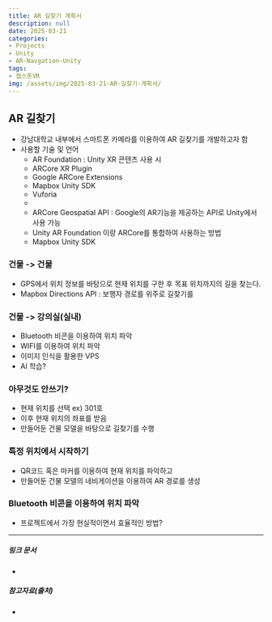 ```yaml
---
title: AR 길찾기 계획서
description: null
date: 2025-03-21
categories:
- Projects
- Unity
- AR-Navgation-Unity
tags:
- 캡스톤VR
img: /assets/img/2025-03-21-AR-길찾기-계획서/
---
```

## AR 길찾기
- 강남대학교 내부에서 스마트폰 카메라를 이용하여 AR 길찾기를 개발하고자 함
- 사용할 기술 및 언어
	- AR Foundation : Unity XR 콘텐츠 사용 시 
	- ARCore XR Plugin
	- Google ARCore Extensions
	- Mapbox Unity SDK
	- Vuforia
	- 
	- ARCore Geospatial API : Google의 AR기능을 제공하는 API로 Unity에서 사용 가능
	- Unity AR Foundation 이랑 ARCore를 통합하여 사용하는 방법
	- Mapbox Unity SDK

### 건물 -> 건물
- GPS에서 위치 정보를 바탕으로 현재 위치를 구한 후 목표 위치까지의 길을 찾는다.
- Mapbox Directions API : 보행자 경로를 위주로 길찾기를 


### 건물 -> 강의실(실내)
- Bluetooth 비콘을 이용하여 위치 파악
- WIFI를 이용하여 위치 파악
- 이미지 인식을 활용한 VPS
- AI 학습?

### 아무것도 안쓰기?
- 현재 위치를 선택 ex) 301호 
- 이후 현재 위치의 좌표를 받음
- 만들어둔 건물 모델을 바탕으로 길찾기를 수행

### 특정 위치에서 시작하기
- QR코드 혹은 마커를 이용하여 현재 위치를 파악하고
- 만들어둔 건물 모델의 네비게이션을 이용하여 AR 경로를 생성

### Bluetooth 비콘을 이용하여 위치 파악
- 프로젝트에서 가장 현실적이면서 효율적인 방법?




---
##### 링크 문서
- 

##### 참고자료(출처)
- 



